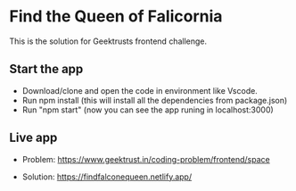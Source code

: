 # Find the Queen of Falicornia

This is the solution for Geektrusts frontend challenge.

## Start the app

- Download/clone and open the code in environment like Vscode.
- Run npm install (this will install all the dependencies from package.json)
- Run "npm start" (now you can see the app runing in localhost:3000)

## Live app

- Problem: https://www.geektrust.in/coding-problem/frontend/space

- Solution: https://findfalconequeen.netlify.app/
